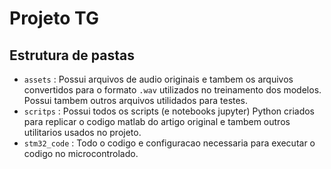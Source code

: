 # Projeto TG

## Estrutura de pastas

- `assets` : Possui arquivos de audio originais e tambem os arquivos convertidos para o formato `.wav` utilizados no treinamento dos modelos. Possui tambem outros arquivos utilidados para testes.
- `scritps` : Possui todos os scripts (e notebooks jupyter) Python criados para replicar o codigo matlab do artigo original e tambem outros utilitarios usados no projeto.
- `stm32_code` : Todo o codigo e configuracao necessaria para executar o codigo no microcontrolado.
